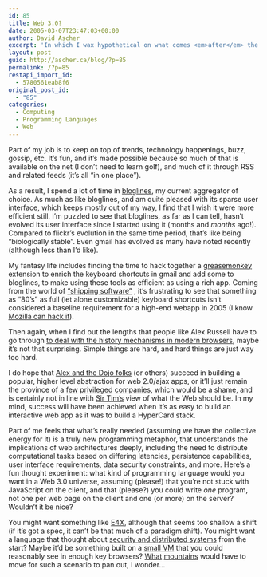 ```yaml
---
id: 85
title: Web 3.0?
date: 2005-03-07T23:47:03+00:00
author: David Ascher
excerpt: 'In which I wax hypothetical on what comes <em>after</em> the Web 2.0 programming model.'
layout: post
guid: http://ascher.ca/blog/?p=85
permalink: /?p=85
restapi_import_id:
  - 5780561eab8f6
original_post_id:
  - "85"
categories:
  - Computing
  - Programming Languages
  - Web
---
```

Part of my job is to keep on top of trends, technology happenings, buzz, gossip, etc. It&#8217;s fun, and it&#8217;s made possible because so much of that is available on the net (I don&#8217;t need to learn golf), and much of it through RSS and related feeds (it&#8217;s all &#8220;in one place&#8221;).

As a result, I spend a lot of time in [bloglines](http://www.bloglines.com), my current aggregator of choice. As much as like bloglines, and am quite pleased with its sparse user interface, which keeps mostly out of my way, I find that I wish it were more efficient still. I&#8217;m puzzled to see that bloglines, as far as I can tell, hasn&#8217;t evolved its user interface since I started using it (months and _months_ ago!). Compared to flickr&#8217;s evolution in the same time period, that&#8217;s like being &#8220;biologically stable&#8221;. Even gmail has evolved as many have noted recently (although less than I&#8217;d like).

My fantasy life includes finding the time to hack together a [greasemonkey](http://greasemonkey.mozdev.org/) extension to enrich the keyboard shortcuts in gmail and add some to bloglines, to make using these tools as efficient as using a rich app. Coming from the world of [&#8220;shipping software&#8221;](http://mark-lucovsky.blogspot.com/2005/02/shipping-software.html) , it&#8217;s frustrating to see that something as &#8220;80&#8217;s&#8221; as full (let alone customizable) keyboard shortcuts isn&#8217;t considered a baseline requirement for a high-end webapp in 2005 (I know [Mozilla can hack it](http://www.activestate.com/Products/Download/featuretour.plex?id=&page=6)).

Then again, when I find out the lengths that people like Alex Russell have to go through [to deal with the history mechanisms in modern browsers](http://alex.netwindows.org/2005/03/in-defense-of-back-button.shtml), maybe it&#8217;s not that surprising. Simple things are hard, and hard things are just way too hard.

I do hope that [Alex and the Dojo folks](http://dojotoolkit.org/) (or others) succeed in building a popular, higher level abstraction for web 2.0/ajax apps, or it&#8217;ll just remain the province of a [few](http://www.flickr.com) [privileged](http://www.google.com) [companies](http://a9.com/-/company/YellowPages.jsp), which would be a shame, and is certainly not in line with [Sir Tim&#8217;s](http://www.w3.org/People/Berners-Lee/) view of what the Web should be. In my mind, success will have been achieved when it&#8217;s as easy to build an interactive web app as it was to build a HyperCard stack.

Part of me feels that what&#8217;s really needed (assuming we have the collective energy for it) is a truly new programming metaphor, that understands the implications of web architectures deeply, including the need to distribute computational tasks based on differing latencies, persistence capabilities, user interface requirements, data security constraints, and more. Here&#8217;s a fun thought experiment: what kind of programming language would you want in a Web 3.0 universe, assuming (please!) that you&#8217;re not stuck with JavaScript on the client, and that (please?) you could write _one_ program, not one per web page on the client and one (or more) on the server? Wouldn&#8217;t it be nice?

You might want something like [E4X](http://weblog.infoworld.com/udell/2004/09/29.html), although that seems too shallow a shift (if it&#8217;s got a spec, it can&#8217;t be that much of a paradigm shift). You might want a language that thought about [security and distributed systems](http://www.erights.org/) from the start? Maybe it&#8217;d be something built on a [small VM](http://www.parrotcode.org/) that you could reasonably see in enough key browsers? [What](http://www.microsoft.com) [mountains](http://www.mozilla.org) would have to move for such a scenario to pan out, I wonder&#8230;